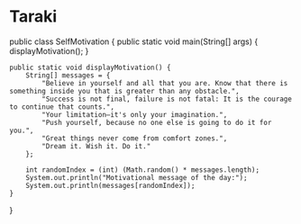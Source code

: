 # Taraki
public class SelfMotivation {
    public static void main(String[] args) {
        displayMotivation();
    }
    
    public static void displayMotivation() {
        String[] messages = {
            "Believe in yourself and all that you are. Know that there is something inside you that is greater than any obstacle.",
            "Success is not final, failure is not fatal: It is the courage to continue that counts.",
            "Your limitation—it's only your imagination.",
            "Push yourself, because no one else is going to do it for you.",
            "Great things never come from comfort zones.",
            "Dream it. Wish it. Do it."
        };
        
        int randomIndex = (int) (Math.random() * messages.length);
        System.out.println("Motivational message of the day:");
        System.out.println(messages[randomIndex]);
    }
}
